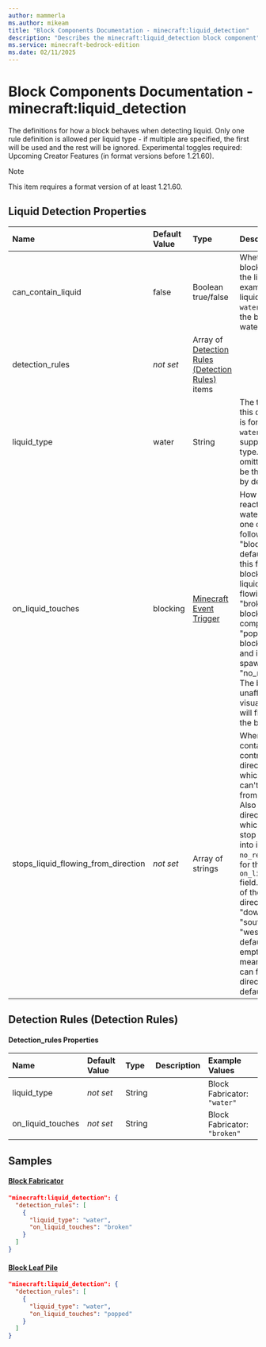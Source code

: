 ```yaml
---
author: mammerla
ms.author: mikeam
title: "Block Components Documentation - minecraft:liquid_detection"
description: "Describes the minecraft:liquid_detection block component"
ms.service: minecraft-bedrock-edition
ms.date: 02/11/2025 
---
```


# Block Components Documentation - minecraft:liquid_detection

The definitions for how a block behaves when detecting liquid. Only one rule definition is allowed per liquid type - if multiple are specified, the first will be used and the rest will be ignored.
Experimental toggles required: Upcoming Creator Features (in format versions before 1.21.60).

> [!Note]
> This item requires a format version of at least 1.21.60.


## Liquid Detection Properties

|Name       |Default Value |Type |Description |Example Values |
|:----------|:-------------|:----|:-----------|:------------- |
| can_contain_liquid | false | Boolean true/false | Whether this block can contain the liquid. For example, if the liquid type is `water`, this means the block can be waterlogged. |  | 
| detection_rules | *not set* | Array of [Detection Rules (Detection Rules)](#detection-rules-detection-rules) items |  | Block Fabricator: `[{"liquid_type":"water","on_liquid_touches":"broken"}]` | 
| liquid_type | water | String | The type of liquid this detection rule is for. Currently, `water` is the only supported liquid type. If this field is omitted, `water` will be the liquid type by default. |  | 
| on_liquid_touches | blocking | [Minecraft Event Trigger](../Definitions/NestedTables/triggers.md) | How the block reacts to flowing water. Must be one of the following options:<br>"blocking" - The default value for this field. The block stops the liquid from flowing.<br>"broken" - The block is destroyed completely.<br>"popped" - The block is destroyed and its item is spawned.<br>"no_reaction" - The block is unaffected; visually, the liquid will flow through the block. |  | 
| stops_liquid_flowing_from_direction | *not set* | Array of strings | When a block contains a liquid, controls the directions in which the liquid can't flow out from the block. Also controls the directions in which a block can stop liquid flowing into it if `no_reaction` is set for the `on_liquid_touches` field. Can be a list of the following directions: "up", "down", "north", "south", "east", "west". The default is an empty list; this means that liquid can flow out of all directions by default. |  | 

## Detection Rules (Detection Rules)

#### Detection_rules Properties

|Name       |Default Value |Type |Description |Example Values |
|:----------|:-------------|:----|:-----------|:------------- |
| liquid_type | *not set* | String |  | Block Fabricator: `"water"` | 
| on_liquid_touches | *not set* | String |  | Block Fabricator: `"broken"` | 

## Samples

#### [Block Fabricator](https://github.com/microsoft/minecraft-samples/tree/main/casual_creator/gray_wave/behavior_packs/mikeamm_gwve/blocks/fabricator.block.json)


```json
"minecraft:liquid_detection": {
  "detection_rules": [
    {
      "liquid_type": "water",
      "on_liquid_touches": "broken"
    }
  ]
}
```

#### [Block Leaf Pile](https://github.com/microsoft/minecraft-samples/tree/main/creator_camp/behavior_packs/creator_camp/blocks/leaf_pile.block.json)


```json
"minecraft:liquid_detection": {
  "detection_rules": [
    {
      "liquid_type": "water",
      "on_liquid_touches": "popped"
    }
  ]
}
```
